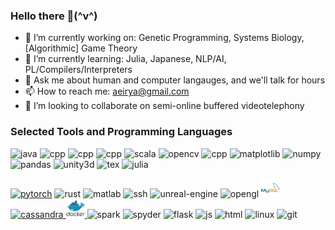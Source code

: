 ### Hello there 👋(^v^)

- 🔭 I’m currently working on: Genetic Programming, Systems Biology, [Algorithmic] Game Theory
- 🌱 I’m currently learning: Julia, Japanese, NLP/AI, PL/Compilers/Interpreters
- 💬 Ask me about human and computer langauges, and we'll talk for hours
- 📫 How to reach me: aeirya@gmail.com
- 👯 I’m looking to collaborate on semi-online buffered videotelephony
 
### Selected Tools and Programming Languages
<a><img src="https://cdn.jsdelivr.net/gh/devicons/devicon@latest/icons/java/java-original.svg" alt="java" width="30" height="30"/></a>
<a><img src="https://cdn.jsdelivr.net/gh/devicons/devicon@latest/icons/python/python-original.svg" alt="cpp" width="30" height="30"/></a>
<a><img src="https://cdn.jsdelivr.net/gh/devicons/devicon@latest/icons/csharp/csharp-original.svg" alt="cpp" width="30" height="30"/></a>
<a><img src="https://cdn.jsdelivr.net/gh/devicons/devicon@latest/icons/cplusplus/cplusplus-original.svg" alt="cpp" width="30" height="30"/></a>
<a><img src="https://cdn.jsdelivr.net/gh/devicons/devicon@latest/icons/scala/scala-original.svg" alt="scala" width="30" height="30" title="scala"/></a>
<a><img src="https://cdn.jsdelivr.net/gh/devicons/devicon@latest/icons/opencv/opencv-original-wordmark.svg" alt="opencv" width="30" height="30"/></a> 
<a><img src="https://cdn.jsdelivr.net/gh/devicons/devicon@latest/icons/scikitlearn/scikitlearn-original.svg" alt="cpp" width="30" height="30"/></a>
<a><img src="https://cdn.jsdelivr.net/gh/devicons/devicon@latest/icons/matplotlib/matplotlib-original.svg" alt="matplotlib" width="30" height="30" title="matplotlib"/></a>
<a><img src="https://cdn.jsdelivr.net/gh/devicons/devicon@latest/icons/numpy/numpy-original.svg" alt="numpy" width="30" height="30"/></a>
<a><img src="https://cdn.jsdelivr.net/gh/devicons/devicon@latest/icons/pandas/pandas-original.svg" alt="pandas" width="30" height="30"/></a>
<a><img src="https://cdn.jsdelivr.net/gh/devicons/devicon@latest/icons/unity/unity-original.svg" alt="unity3d" width="30" height="30"/></a>
<a><img src="https://cdn.jsdelivr.net/gh/devicons/devicon@latest/icons/tex/tex-original.svg" alt="tex" width="30" height="30" title="latex"/></a>
<a><img src="https://cdn.jsdelivr.net/gh/devicons/devicon@latest/icons/julia/julia-original-wordmark.svg" alt="julia" width="30" height="30"/></a>

<a href="https://pytorch.org"><img src="https://cdn.jsdelivr.net/gh/devicons/devicon@latest/icons/pytorch/pytorch-original.svg" alt="pytorch" width="30" height="30" title="pytorch"/></a>
<a><img src="https://cdn.jsdelivr.net/gh/devicons/devicon@latest/icons/rust/rust-original.svg" alt="rust" width="30" height="30"/></a>
<a><img src="https://cdn.jsdelivr.net/gh/devicons/devicon@latest/icons/matlab/matlab-original.svg" alt="matlab" width="30" height="30"/></a>
<a><img src="https://cdn.jsdelivr.net/gh/devicons/devicon@latest/icons/ssh/ssh-original.svg" alt="ssh" width="30" height="30" title="ssh"/></a>
<a><img src="https://cdn.jsdelivr.net/gh/devicons/devicon@latest/icons/unrealengine/unrealengine-original.svg" alt="unreal-engine" width="30" height="30"/></a>
<a><img src="https://cdn.jsdelivr.net/gh/devicons/devicon@latest/icons/opengl/opengl-original.svg" alt="opengl" width="30" height="30"/></a>
<a href="https://www.mysql.com/" target="_blank" rel="noreferrer"> <img src="https://raw.githubusercontent.com/devicons/devicon/master/icons/mysql/mysql-original-wordmark.svg" alt="mysql" width="30" height="30"/> </a>
<a href="https://cassandra.apache.org/" target="_blank" rel="noreferrer"> <img src="https://www.vectorlogo.zone/logos/apache_cassandra/apache_cassandra-icon.svg" alt="cassandra" width="30" height="30"/> </a> 
<a href="https://www.docker.com/" target="_blank" rel="noreferrer"> <img src="https://raw.githubusercontent.com/devicons/devicon/master/icons/docker/docker-original-wordmark.svg" alt="docker" width="30" height="30"/> </a>
<a><img src="https://cdn.jsdelivr.net/gh/devicons/devicon@latest/icons/apachespark/apachespark-original.svg" alt="spark" title="spark" width="30" height="30"/></a>
<a><img src="https://cdn.jsdelivr.net/gh/devicons/devicon@latest/icons/spyder/spyder-original.svg" alt="spyder" width="30" height="30" title="spyder"/></a>
<a><img src="https://cdn.jsdelivr.net/gh/devicons/devicon@latest/icons/flask/flask-original.svg" alt="flask" width="30" height="30" title="flask"/></a>
<a><img src="https://cdn.jsdelivr.net/gh/devicons/devicon@latest/icons/javascript/javascript-original.svg" alt="js" width="30" height="30"/></a>
<a><img src="https://cdn.jsdelivr.net/gh/devicons/devicon@latest/icons/html5/html5-original.svg" alt="html" width="30" height="30"/></a>
<a><img src="https://cdn.jsdelivr.net/gh/devicons/devicon@latest/icons/linux/linux-original.svg" alt="linux" width="30" height="30"/></a>
<a><img src="https://cdn.jsdelivr.net/gh/devicons/devicon@latest/icons/git/git-original.svg" alt="git" width="30" height="30" title="git"/></a>

<!--
- 🔭 I’m currently working on: my behavior :))
- 🌱 I’m currently learning: julia, rust, japanese

- ⚡ Fun fact: it has been estimated that 20 million Japanese can play shogi, of which perhaps 1 million are active players
- 👷 working in: a secret cool organization which doesn't even exist 🥼😕
-->

<!--
**aeirya/aeirya** is a ✨ _special_ ✨ repository because its `README.md` (this file) appears on your GitHub profile.

Here are some ideas to get you started:

- 🔭 I’m currently working on ...
- 🌱 I’m currently learning ...
- 👯 I’m looking to collaborate on ...
- 🤔 I’m looking for help with ...
- 💬 Ask me about ...
- 📫 How to reach me: ...
- 😄 Pronouns: ...
- ⚡ Fun fact: ...
-->

<!-- 
Credits:
I got the style of my tools and languages part from:
https://github.com/mohammadhasanii/mohammadhasanii
 -->